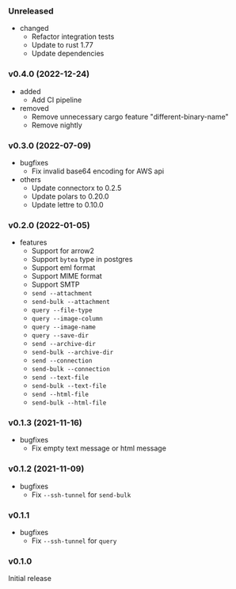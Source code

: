 <!-- markdownlint-disable MD041 -->

### Unreleased

- changed
  - Refactor integration tests
  - Update to rust 1.77
  - Update dependencies

### v0.4.0 (2022-12-24)

- added
  - Add CI pipeline
- removed
  - Remove unnecessary cargo feature "different-binary-name"
  - Remove nightly

### v0.3.0 (2022-07-09)

- bugfixes
  - Fix invalid base64 encoding for AWS api
- others
  - Update connectorx to 0.2.5
  - Update polars to 0.20.0
  - Update lettre to 0.10.0

### v0.2.0 (2022-01-05)

- features
  - Support for arrow2
  - Support `bytea` type in postgres
  - Support eml format
  - Support MIME format
  - Support SMTP
  - `send --attachment`
  - `send-bulk --attachment`
  - `query --file-type`
  - `query --image-column`
  - `query --image-name`
  - `query --save-dir`
  - `send --archive-dir`
  - `send-bulk --archive-dir`
  - `send --connection`
  - `send-bulk --connection`
  - `send --text-file`
  - `send-bulk --text-file`
  - `send --html-file`
  - `send-bulk --html-file`

### v0.1.3 (2021-11-16)

- bugfixes
  - Fix empty text message or html message

### v0.1.2 (2021-11-09)

- bugfixes
  - Fix `--ssh-tunnel` for `send-bulk`

### v0.1.1

- bugfixes
  - Fix `--ssh-tunnel` for `query`

### v0.1.0

Initial release
